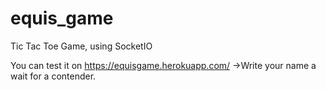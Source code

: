 # equis_game


Tic Tac Toe Game, using SocketIO

You can test it on https://equisgame.herokuapp.com/
->Write your name a wait for a contender. 
